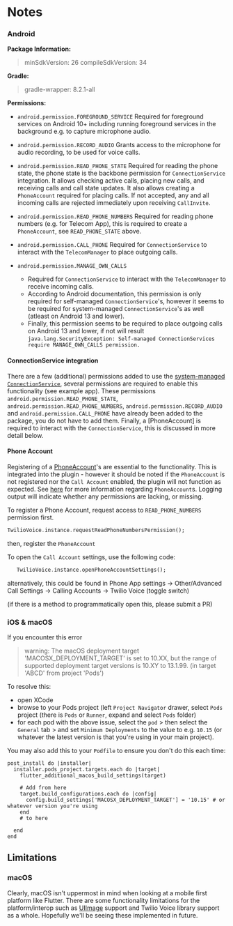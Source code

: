 
# Notes

### Android

**Package Information:**
> minSdkVersion: 26
> compileSdkVersion: 34

**Gradle:**
> gradle-wrapper: 8.2.1-all

**Permissions:**
* `android.permission.FOREGROUND_SERVICE`
Required for foreground services on Android 10+ including running foreground services in the background e.g. to capture microphone audio.

* `android.permission.RECORD_AUDIO`
Grants access to the microphone for audio recording, to be used for voice calls.

* `android.permission.READ_PHONE_STATE`
Required for reading the phone state, the phone state is the backbone permission for `ConnectionService` integration. It allows checking active calls, placing new calls, and receiving calls and call state updates. It also allows creating a `PhoneAccount` required for placing calls. If not accepted, any and all incoming calls are rejected immediately upon receiving `CallInvite`.

* `android.permission.READ_PHONE_NUMBERS`
Required for reading phone numbers (e.g. for Telecom App), this is required to create a `PhoneAccount`, see `READ_PHONE_STATE` above.

* `android.permission.CALL_PHONE`
Required for `ConnectionService` to interact with the `TelecomManager` to place outgoing calls.

* `android.permission.MANAGE_OWN_CALLS`
  * Required for `ConnectionService` to interact with the `TelecomManager` to receive incoming calls.
  * According to Android documentation, this permission is only required for self-managed `ConnectionService`'s, however it seems to be required for system-managed `ConnectionService`'s as well (atleast on Android 13 and lower).
  * Finally, this permission seems to be required to place outgoing calls on Android 13 and lower, if not will result `java.lang.SecurityException: Self-managed ConnectionServices require MANAGE_OWN_CALLS permission.`

#### ConnectionService integration
 There are a few (additional) permissions added to use the [system-managed `ConnectionService`](https://developer.android.com/reference/android/telecom/ConnectionService), several permissions are required to enable this functionality (see example app). These permissions  `android.permission.READ_PHONE_STATE`, `android.permission.READ_PHONE_NUMBERS`, `android.permission.RECORD_AUDIO` and `android.permission.CALL_PHONE` have already been added to the package, you do not have to add them. Finally, a [PhoneAccount] is required to interact with the `ConnectionService`, this is discussed in more detail below.


#### Phone Account
Registering of a [PhoneAccount](https://developer.android.com/reference/android/telecom/PhoneAccount)'s are essential to the functionality. This is integrated into the plugin - however it should be noted if the `PhoneAccount` is not registered nor the `Call Account` enabled, the plugin will not function as expected. See [here](https://developer.android.com/reference/android/telecom/PhoneAccount) for more information regarding `PhoneAccount`s.  Logging output will indicate whether any permissions are lacking, or missing.

To register a Phone Account, request access to `READ_PHONE_NUMBERS` permission first.
```dart
TwilioVoice.instance.requestReadPhoneNumbersPermission();
```
then, register the `PhoneAccount`

To open the `Call Account` settings, use the following code:
```dart
   TwilioVoice.instance.openPhoneAccountSettings();
```

alternatively, this could be found in Phone App settings -> Other/Advanced Call Settings -> Calling Accounts -> Twilio Voice (toggle switch)

(if there is a method to programmatically open this, please submit a PR)

### iOS & macOS

If you encounter this error
> warning: The macOS deployment target 'MACOSX_DEPLOYMENT_TARGET' is set to 10.XX, but the range of supported deployment target versions is 10.XY to 13.1.99. (in target 'ABCD' from project 'Pods')

To resolve this:
- open XCode
- browse to your Pods project (left `Project Navigator` drawer, select `Pods` project (there is `Pods` or `Runner`, expand and select `Pods` folder)
- for each pod with the above issue, select the `pod` > then select the `General` tab > and set `Minimum Deployments` to the value to e.g. `10.15` (or whatever the latest version is that you're using in your main project).

You may also add this to your `Podfile` to ensure you don't do this each time:
```
post_install do |installer|
  installer.pods_project.targets.each do |target|
    flutter_additional_macos_build_settings(target)

    # Add from here
    target.build_configurations.each do |config|
      config.build_settings['MACOSX_DEPLOYMENT_TARGET'] = '10.15' # or whatever version you're using
    end
    # to here

  end
end
```

## Limitations

### macOS

Clearly, macOS isn't uppermost in mind when looking at a mobile first platform like Flutter. There are some functionality limitations for the platform/interop such as [UIImage](https://docs.flutter.dev/ui/assets-and-images#loading-ios-images-in-flutter) support and Twilio Voice library support as a whole. Hopefully we'll be seeing these implemented in future.